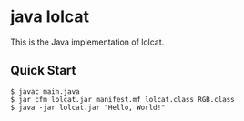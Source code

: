 # java lolcat

This is the Java implementation of lolcat. 

## Quick Start

```console
$ javac main.java
$ jar cfm lolcat.jar manifest.mf lolcat.class RGB.class
$ java -jar lolcat.jar "Hello, World!"
```